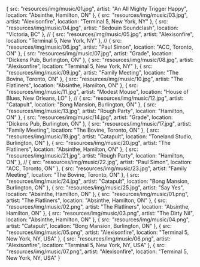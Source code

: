 { src: "resources/img/music/01.jpg", artist: "An All Mighty Trigger Happy", location: "Absinthe, Hamilton, ON" },
{ src: "resources/img/music/03.jpg", artist: "Alexisonfire", location: "Terminal 5, New York, NY" },
{ src: "resources/img/music/04.jpg", artist: "Bedouin Soundclash", location: "Victoria, BC" },
// { src: "resources/img/music/05.jpg", artist: "Alexisonfire", location: "Terminal 5, New York, NY" },
// { src: "resources/img/music/06.jpg", artist: "Paul Simon", location: "ACC, Toronto, ON" },
{ src: "resources/img/music/07.jpg", artist: "Grade", location: "Dickens Pub, Burlington, ON" },
{ src: "resources/img/music/08.jpg", artist: "Alexisonfire", location: "Terminal 5, New York, NY" },
{ src: "resources/img/music/09.jpg", artist: "Family Meeting", location: "The Bovine, Toronto, ON" },
{ src: "resources/img/music/10.jpg", artist: "The Flatliners", location: "Absinthe, Hamilton, ON" },
{ src: "resources/img/music/11.jpg", artist: "Modest Mouse", location: "House of Blues, New Orleans, LO" },
// { src: "resources/img/music/12.jpg", artist: "Catapult", location: "Bong Mansion, Burlington, ON" },
{ src: "resources/img/music/13.jpg", artist: "Rough Party", location: "Hamilton, ON" },
{ src: "resources/img/music/14.jpg", artist: "Grade", location: "Dickens Pub, Burlington, ON" },
{ src: "resources/img/music/17.jpg", artist: "Family Meeting", location: "The Bovine, Toronto, ON" },
{ src: "resources/img/music/19.jpg", artist: "Catapult", location: "Toneland Studio, Burlington, ON" },
{ src: "resources/img/music/20.jpg", artist: "The Flatliners", location: "Absinthe, Hamilton, ON" },
{ src: "resources/img/music/21.jpg", artist: "Rough Party", location: "Hamilton, ON" },
// { src: "resources/img/music/22.jpg", artist: "Paul Simon", location: "ACC, Toronto, ON" },
{ src: "resources/img/music/23.jpg", artist: "Family Meeting", location: "The Bovine, Toronto, ON" },
{ src: "resources/img/music/24.jpg", artist: "Catapult", location: "Bong Mansion, Burlington, ON" },
{ src: "resources/img/music/25.jpg", artist: "Say Yes", location: "Absinthe, Hamilton, ON" },
{ src: "resources/img/music/01.png", artist: "The Flatliners", location: "Absinthe, Hamilton, ON" },
{ src: "resources/img/music/02.png", artist: "The Flatliners", location: "Absinthe, Hamilton, ON" },
{ src: "resources/img/music/03.png", artist: "The Dirty Nil", location: "Absinthe, Hamilton, ON" },
{ src: "resources/img/music/04.png", artist: "Catapult", location: "Bong Mansion, Burlington, ON" },
{ src: "resources/img/music/05.png", artist: "Alexisonfire", location: "Terminal 5, New York, NY, USA" },
{ src: "resources/img/music/06.png", artist: "Alexisonfire", location: "Terminal 5, New York, NY, USA" },
{ src: "resources/img/music/07.png", artist: "Alexisonfire", location: "Terminal 5, New York, NY, USA" }
